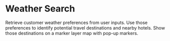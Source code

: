 # Weather Search

Retrieve customer weather preferences from user inputs.
Use those preferences to identify potential travel destinations and nearby hotels.
Show those destinations on a marker layer map with pop-up markers.